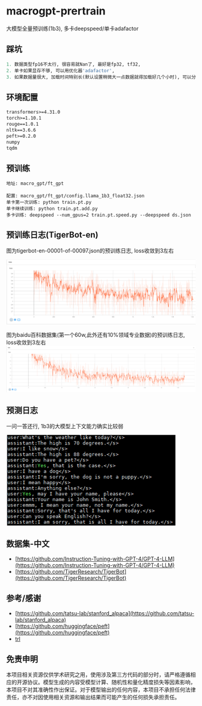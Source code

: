 # macrogpt-prertrain
大模型全量预训练(1b3), 多卡deepspeed/单卡adafactor

## 踩坑
```python
1. 数据类型fp16不太行, 很容易就Nan了, 最好是fp32, tf32,
2. 单卡如果显存不够, 可以用优化器'adafactor',
3. 如果数据量很大, 加载时间特别长(默认设置稍微大一点数据就得加载好几个小时), 可以分批次训练,
```

## 环境配置
```shell
transformers>=4.31.0
torch>=1.10.1
rouge==1.0.1
nltk==3.6.6
peft>=0.2.0
numpy
tqdm
```

## 预训练
```shell
地址: macro_gpt/ft_gpt

配置: macro_gpt/ft_gpt/config.llama_1b3_float32.json
单卡第一次训练: python train.pt.py
单卡继续训练: python train.pt.add.py
多卡训练: deepspeed --num_gpus=2 train.pt.speed.py --deepspeed ds.json
```

## 预训练日志(TigerBot-en)
图为tigerbot-en-00001-of-00097.json的预训练日志, loss收敛到3左右

![macro_gpt/macro_gpt_loss.png](macro_gpt/macro_gpt_loss.png)

图为baidu百科数据集(第一个60w,此外还有10%领域专业数据)的预训练日志, loss收敛到3左右
![macro_gpt/macro_gpt_zh_loss.png](macro_gpt/macro_gpt_zh_loss.png)


## 预测日志
一问一答还行, 1b3的大模型上下文能力确实比较弱

![macro_gpt/macro_gpt_pt.png](macro_gpt/macro_gpt_pt.png)


## 数据集-中文
 - [https://github.com/Instruction-Tuning-with-GPT-4/GPT-4-LLM](https://github.com/Instruction-Tuning-with-GPT-4/GPT-4-LLM)
 - [https://github.com/TigerResearch/TigerBot](https://github.com/TigerResearch/TigerBot)

## 参考/感谢
 - [https://github.com/tatsu-lab/stanford_alpaca](https://github.com/tatsu-lab/stanford_alpaca)
 - [https://github.com/huggingface/peft](https://github.com/huggingface/peft)
 - [trl](https://github.com/lvwerra/trl)

## 免责申明
本项目相关资源仅供学术研究之用，使用涉及第三方代码的部分时，请严格遵循相应的开源协议。模型生成的内容受模型计算、随机性和量化精度损失等因素影响，本项目不对其准确性作出保证。对于模型输出的任何内容，本项目不承担任何法律责任，亦不对因使用相关资源和输出结果而可能产生的任何损失承担责任。

